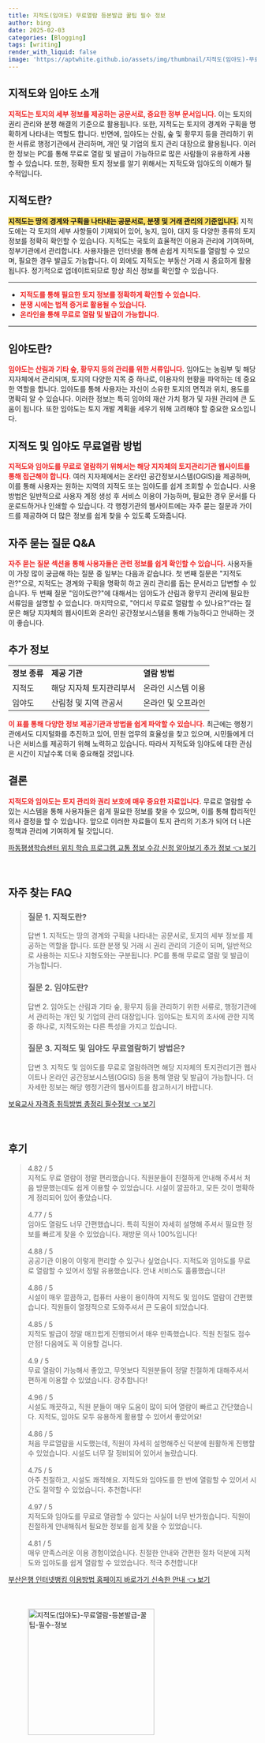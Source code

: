 ```yaml
---
title: 지적도(임야도) 무료열람 등본발급 꿀팁 필수 정보
author: bing
date: 2025-02-03
categories: [Blogging]
tags: [writing]
render_with_liquid: false
image: 'https://aptwhite.github.io/assets/img/thumbnail/지적도(임야도)-무료열람-등본발급-꿀팁-필수-정보.webp'
---
```



<h2 id='지적도_임야도_소개'>지적도와 임야도 소개</h2>

<p><b><span style="color: #ee2323;">지적도는 토지의 세부 정보를 제공하는 공문서로, 중요한 정부 문서입니다.</span></b> 이는 토지의 권리 관리와 분쟁 해결의 기준으로 활용됩니다. 또한, 지적도는 토지의 경계와 구획을 명확하게 나타내는 역할도 합니다. 반면에, 임야도는 산림, 숲 및 황무지 등을 관리하기 위한 서류로 행정기관에서 관리하며, 개인 및 기업의 토지 관리 대장으로 활용됩니다. 이러한 정보는 PC를 통해 무료로 열람 및 발급이 가능하므로 많은 사람들이 유용하게 사용할 수 있습니다. 또한, 정확한 토지 정보를 알기 위해서는 지적도와 임야도의 이해가 필수적입니다.</p>

<h2 id='지적도_정의'>지적도란?</h2>

<p><b><span style="background-color: #ffe066;">지적도는 땅의 경계와 구획을 나타내는 공문서로, 분쟁 및 거래 관리의 기준입니다.</span></b> 지적도에는 각 토지의 세부 사항들이 기재되어 있어, 농지, 임야, 대지 등 다양한 종류의 토지 정보를 정확히 확인할 수 있습니다. 지적도는 국토의 효율적인 이용과 관리에 기여하며, 정부기관에서 관리합니다. 사용자들은 인터넷을 통해 손쉽게 지적도를 열람할 수 있으며, 필요한 경우 발급도 가능합니다. 이 외에도 지적도는 부동산 거래 시 중요하게 활용됩니다. 정기적으로 업데이트되므로 항상 최신 정보를 확인할 수 있습니다.</p>

<hr />

<ul>
    <li><b><span style="color: #ee2323;">지적도를 통해 필요한 토지 정보를 정확하게 확인할 수 있습니다.</span></b></li>
    <li><b><span style="color: #ee2323;">분쟁 시에는 법적 증거로 활용될 수 있습니다.</span></b></li>
    <li><b><span style="color: #ee2323;">온라인을 통해 무료로 열람 및 발급이 가능합니다.</span></b></li>
</ul>

<hr />

<h2 id='임야도_정의'>임야도란?</h2>

<p><b><span style="color: #ee2323;">임야도는 산림과 기타 숲, 황무지 등의 관리를 위한 서류입니다.</span></b> 임야도는 농림부 및 해당 지자체에서 관리되며, 토지의 다양한 지목 중 하나로, 이용자의 현황을 파악하는 데 중요한 역할을 합니다. 임야도를 통해 사용자는 자신이 소유한 토지의 면적과 위치, 용도를 명확히 알 수 있습니다. 이러한 정보는 특히 임야의 재산 가치 평가 및 자원 관리에 큰 도움이 됩니다. 또한 임야도는 토지 개발 계획을 세우기 위해 고려해야 할 중요한 요소입니다.</p>

<h2 id='무료열람_방법'>지적도 및 임야도 무료열람 방법</h2>

<p><b><span style="color: #ee2323;">지적도와 임야도를 무료로 열람하기 위해서는 해당 지자체의 토지관리기관 웹사이트를 통해 접근해야 합니다.</span></b> 여러 지자체에서는 온라인 공간정보시스템(OGIS)을 제공하며, 이를 통해 사용자는 원하는 지역의 지적도 또는 임야도를 쉽게 조회할 수 있습니다. 사용 방법은 일반적으로 사용자 계정 생성 후 서비스 이용이 가능하며, 필요한 경우 문서를 다운로드하거나 인쇄할 수 있습니다. 각 행정기관의 웹사이트에는 자주 묻는 질문과 가이드를 제공하여 더 많은 정보를 쉽게 찾을 수 있도록 도와줍니다.</p>

<h2 id='자주_묻는_질문'>자주 묻는 질문 Q&A</h2>

<p><b><span style="color: #ee2323;">자주 묻는 질문 섹션을 통해 사용자들은 관련 정보를 쉽게 확인할 수 있습니다.</span></b> 사용자들이 가장 많이 궁금해 하는 질문 중 일부는 다음과 같습니다. 첫 번째 질문은 "지적도란?"으로, 지적도는 경계와 구획을 명확히 하고 권리 관리를 돕는 문서라고 답변할 수 있습니다. 두 번째 질문 "임야도란?"에 대해서는 임야도가 산림과 황무지 관리에 필요한 서류임을 설명할 수 있습니다. 마지막으로, "어디서 무료로 열람할 수 있나요?"라는 질문은 해당 지자체의 웹사이트와 온라인 공간정보시스템을 통해 가능하다고 안내하는 것이 좋습니다.</p>

<h2 id='추가_정보'>추가 정보</h2>

<table>
    <tr>
        <td><b>정보 종류</b></td>
        <td><b>제공 기관</b></td>
        <td><b>열람 방법</b></td>
    </tr>
    <tr>
        <td>지적도</td>
        <td>해당 지자체 토지관리부서</td>
        <td>온라인 시스템 이용</td>
    </tr>
    <tr>
        <td>임야도</td>
        <td>산림청 및 지역 관공서</td>
        <td>온라인 및 오프라인</td>
    </tr>
</table>

<p><b><span style="color: #ee2323;">이 표를 통해 다양한 정보 제공기관과 방법을 쉽게 파악할 수 있습니다.</span></b> 최근에는 행정기관에서도 디지털화를 추진하고 있어, 민원 업무의 효율성을 찾고 있으며, 시민들에게 더 나은 서비스를 제공하기 위해 노력하고 있습니다. 따라서 지적도와 임야도에 대한 관심은 시간이 지날수록 더욱 중요해질 것입니다.</p>

<h2 id='결론'>결론</h2>

<p><b><span style="color: #ee2323;">지적도와 임야도는 토지 관리와 권리 보호에 매우 중요한 자료입니다.</span></b> 무료로 열람할 수 있는 시스템을 통해 사용자들은 쉽게 필요한 정보를 찾을 수 있으며, 이를 통해 합리적인 의사 결정을 할 수 있습니다. 앞으로 이러한 자료들이 토지 관리의 기초가 되어 더 나은 정책과 관리에 기여하게 될 것입니다.</p>


<p><a class="click-button" title="파동평생학습센터 위치 학습 프로그램 교통 정보 수강 신청 알아보기 추가 정보" href="https://aptwhite.github.io/posts/%ED%8C%8C%EB%8F%99%ED%8F%89%EC%83%9D%ED%95%99%EC%8A%B5%EC%84%BC%ED%84%B0-%EC%9C%84%EC%B9%98-%ED%95%99%EC%8A%B5-%ED%94%84%EB%A1%9C%EA%B7%B8%EB%9E%A8-%EA%B5%90%ED%86%B5-%EC%A0%95%EB%B3%B4-%EC%88%98%EA%B0%95-%EC%8B%A0%EC%B2%AD-%EC%95%8C%EC%95%84%EB%B3%B4%EA%B8%B0-%EC%B6%94%EA%B0%80-%EC%A0%95%EB%B3%B4/" rel="dofollow">파동평생학습센터 위치 학습 프로그램 교통 정보 수강 신청 알아보기 추가 정보 👈 보기</a></p><br>
<h2 id='자주_찾는_FAQ'>자주 찾는 FAQ</h2>
<div itemscope="" itemtype="https://schema.org/FAQPage"> 
<blockquote> 
<div itemscope="" itemprop="mainEntity" itemtype="https://schema.org/Question"> 
<h3 itemprop="name">질문 1. 지적도란?</h3> 
<div itemscope="" itemprop="acceptedAnswer" itemtype="https://schema.org/Answer"> 
<span itemprop="text"> 
<p>답변 1. 지적도는 땅의 경계와 구획을 나타내는 공문서로, 토지의 세부 정보를 제공하는 역할을 합니다. 또한 분쟁 및 거래 시 권리 관리의 기준이 되며, 일반적으로 사용하는 지도나 지형도와는 구분됩니다. PC를 통해 무료로 열람 및 발급이 가능합니다.</p> 
</span> 
</div> 
</div> 
<div itemscope="" itemprop="mainEntity" itemtype="https://schema.org/Question"> 
<h3 itemprop="name">질문 2. 임야도란?</h3> 
<div itemscope="" itemprop="acceptedAnswer" itemtype="https://schema.org/Answer"> 
<span itemprop="text"> 
<p>답변 2. 임야도는 산림과 기타 숲, 황무지 등을 관리하기 위한 서류로, 행정기관에서 관리하는 개인 및 기업의 관리 대장입니다. 임야도는 토지의 조사에 관한 지목 중 하나로, 지적도와는 다른 특성을 가지고 있습니다.</p> 
</span> 
</div> 
</div> 
<div itemscope="" itemprop="mainEntity" itemtype="https://schema.org/Question"> 
<h3 itemprop="name">질문 3. 지적도 및 임야도 무료열람하기 방법은?</h3> 
<div itemscope="" itemprop="acceptedAnswer" itemtype="https://schema.org/Answer"> 
<span itemprop="text"> 
<p>답변 3. 지적도 및 임야도를 무료로 열람하려면 해당 지자체의 토지관리기관 웹사이트나 온라인 공간정보시스템(OGIS) 등을 통해 열람 및 발급이 가능합니다. 더 자세한 정보는 해당 행정기관의 웹사이트를 참고하시기 바랍니다.</p> 
</span> 
</div> 
</div> 
</blockquote> 
</div>
<p><a class="click-button" title="보육교사 자격증 취득방법 총정리 필수정보" href="https://aptwhite.github.io/posts/%EB%B3%B4%EC%9C%A1%EA%B5%90%EC%82%AC-%EC%9E%90%EA%B2%A9%EC%A6%9D-%EC%B7%A8%EB%93%9D%EB%B0%A9%EB%B2%95-%EC%B4%9D%EC%A0%95%EB%A6%AC-%ED%95%84%EC%88%98%EC%A0%95%EB%B3%B4/" rel="dofollow">보육교사 자격증 취득방법 총정리 필수정보 👈 보기</a></p><br>
<h2 id='후기'>후기</h2>
<div itemscope itemtype="https://schema.org/Product">
  <blockquote>
  <div itemprop="review" itemscope itemtype="https://schema.org/Review">
      <div itemprop="reviewRating" itemscope itemtype="https://schema.org/Rating"> <span itemprop="ratingValue">4.82</span> / <span itemprop="bestRating">5</span> </div>
      <span itemprop="reviewBody">지적도 무료 열람이 정말 편리했습니다. 직원분들이 친절하게 안내해 주셔서 처음 방문했는데도 쉽게 이용할 수 있었습니다. 시설이 깔끔하고, 모든 것이 명확하게 정리되어 있어 좋았습니다.</span>
  </div>
  <br>
  <div itemprop="review" itemscope itemtype="https://schema.org/Review">
      <div itemprop="reviewRating" itemscope itemtype="https://schema.org/Rating"> <span itemprop="ratingValue">4.77</span> / <span itemprop="bestRating">5</span> </div>
      <span itemprop="reviewBody">임야도 열람도 너무 간편했습니다. 특히 직원이 자세히 설명해 주셔서 필요한 정보를 빠르게 찾을 수 있었습니다. 재방문 의사 100%입니다!</span>
  </div>
  <br>
  <div itemprop="review" itemscope itemtype="https://schema.org/Review">
      <div itemprop="reviewRating" itemscope itemtype="https://schema.org/Rating"> <span itemprop="ratingValue">4.88</span> / <span itemprop="bestRating">5</span> </div>
      <span itemprop="reviewBody">공공기관 이용이 이렇게 편리할 수 있구나 싶었습니다. 지적도와 임야도를 무료로 열람할 수 있어서 정말 유용했습니다. 안내 서비스도 훌륭했습니다!</span>
  </div>
  <br>
  <div itemprop="review" itemscope itemtype="https://schema.org/Review">
      <div itemprop="reviewRating" itemscope itemtype="https://schema.org/Rating"> <span itemprop="ratingValue">4.86</span> / <span itemprop="bestRating">5</span> </div>
      <span itemprop="reviewBody">시설이 매우 깔끔하고, 컴퓨터 사용이 용이하여 지적도 및 임야도 열람이 간편했습니다. 직원들이 열정적으로 도와주셔서 큰 도움이 되었습니다.</span>
  </div>
  <br>
  <div itemprop="review" itemscope itemtype="https://schema.org/Review">
      <div itemprop="reviewRating" itemscope itemtype="https://schema.org/Rating"> <span itemprop="ratingValue">4.85</span> / <span itemprop="bestRating">5</span> </div>
      <span itemprop="reviewBody">지적도 발급이 정말 매끄럽게 진행되어서 매우 만족했습니다. 직원 친절도 점수 만점! 다음에도 꼭 이용할 겁니다.</span>
  </div>
  <br>
  <div itemprop="review" itemscope itemtype="https://schema.org/Review">
      <div itemprop="reviewRating" itemscope itemtype="https://schema.org/Rating"> <span itemprop="ratingValue">4.9</span> / <span itemprop="bestRating">5</span> </div>
      <span itemprop="reviewBody">무료 열람이 가능해서 좋았고, 무엇보다 직원분들이 정말 친절하게 대해주셔서 편하게 이용할 수 있었습니다. 강추합니다!</span>
  </div>
  <br>
  <div itemprop="review" itemscope itemtype="https://schema.org/Review">
      <div itemprop="reviewRating" itemscope itemtype="https://schema.org/Rating"> <span itemprop="ratingValue">4.96</span> / <span itemprop="bestRating">5</span> </div>
      <span itemprop="reviewBody">시설도 깨끗하고, 직원 분들이 매우 도움이 많이 되어 열람이 빠르고 간단했습니다. 지적도, 임야도 모두 유용하게 활용할 수 있어서 좋았어요!</span>
  </div>
  <br>
  <div itemprop="review" itemscope itemtype="https://schema.org/Review">
      <div itemprop="reviewRating" itemscope itemtype="https://schema.org/Rating"> <span itemprop="ratingValue">4.86</span> / <span itemprop="bestRating">5</span> </div>
      <span itemprop="reviewBody">처음 무료열람을 시도했는데, 직원이 자세히 설명해주신 덕분에 원활하게 진행할 수 있었습니다. 시설도 너무 잘 정비되어 있어서 놀랐습니다.</span>
  </div>
  <br>
  <div itemprop="review" itemscope itemtype="https://schema.org/Review">
      <div itemprop="reviewRating" itemscope itemtype="https://schema.org/Rating"> <span itemprop="ratingValue">4.75</span> / <span itemprop="bestRating">5</span> </div>
      <span itemprop="reviewBody">아주 친절하고, 시설도 쾌적해요. 지적도와 임야도를 한 번에 열람할 수 있어서 시간도 절약할 수 있었습니다. 추천합니다!</span>
  </div>
  <br>
  <div itemprop="review" itemscope itemtype="https://schema.org/Review">
      <div itemprop="reviewRating" itemscope itemtype="https://schema.org/Rating"> <span itemprop="ratingValue">4.97</span> / <span itemprop="bestRating">5</span> </div>
      <span itemprop="reviewBody">지적도와 임야도를 무료로 열람할 수 있다는 사실이 너무 반가웠습니다. 직원이 친절하게 안내해줘서 필요한 정보를 쉽게 찾을 수 있었습니다.</span>
  </div>
  <br>
  <div itemprop="review" itemscope itemtype="https://schema.org/Review">
      <div itemprop="reviewRating" itemscope itemtype="https://schema.org/Rating"> <span itemprop="ratingValue">4.81</span> / <span itemprop="bestRating">5</span> </div>
      <span itemprop="reviewBody">매우 만족스러운 이용 경험이었습니다. 친절한 안내와 간편한 절차 덕분에 지적도와 임야도를 쉽게 열람할 수 있었습니다. 적극 추천합니다!</span>
  </div>
  </blockquote>
</div>
<p><a class="click-button" title="부산은행 인터넷뱅킹 이용방법 홈페이지 바로가기 신속한 안내" href="https://aptwhite.github.io/posts/%EB%B6%80%EC%82%B0%EC%9D%80%ED%96%89-%EC%9D%B8%ED%84%B0%EB%84%B7%EB%B1%85%ED%82%B9-%EC%9D%B4%EC%9A%A9%EB%B0%A9%EB%B2%95-%ED%99%88%ED%8E%98%EC%9D%B4%EC%A7%80-%EB%B0%94%EB%A1%9C%EA%B0%80%EA%B8%B0-%EC%8B%A0%EC%86%8D%ED%95%9C-%EC%95%88%EB%82%B4/" rel="dofollow">부산은행 인터넷뱅킹 이용방법 홈페이지 바로가기 신속한 안내 👈 보기</a></p><br>
<figure class="image"><img src="https://aptwhite.github.io/assets/img/thumbnail/지적도(임야도)-무료열람-등본발급-꿀팁-필수-정보.webp" alt="지적도(임야도)-무료열람-등본발급-꿀팁-필수-정보" width="256" height="256"></figure>